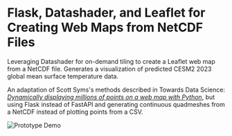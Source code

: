 # Flask, Datashader, and Leaflet for Creating Web Maps from NetCDF Files

Leveraging Datashader for on-demand tiling to create a Leaflet web map from a NetCDF file. Generates a visualization of predicted CESM2 2023 global mean surface temperature data. 

An adaptation of Scott Syms's methods described in Towards Data Science: _[Dynamically displaying millions of points on a web map with Python](https://towardsdatascience.com/dynamically-displaying-millions-of-points-on-a-web-map-with-python-ae2b39b2ebf)_, but using Flask instead of FastAPI and generating continuous quadmeshes from a NetCDF instead of plotting points from a CSV.

![Prototype Demo](static/datashader.gif)